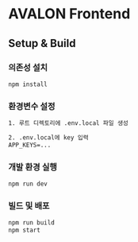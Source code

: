 # AVALON Frontend

## Setup & Build

### 의존성 설치

```bash
npm install
```

### 환경변수 설정

```txt
1. 루트 디렉토리에 .env.local 파일 생성

2. .env.local에 key 입력
APP_KEYS=...

```

### 개발 환경 실행

```bash
npm run dev
```

### 빌드 및 배포

```bash
npm run build
npm start
```
